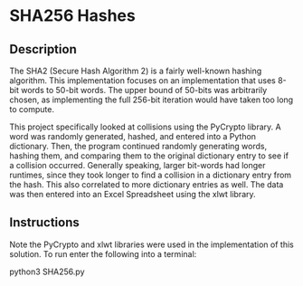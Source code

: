# SHA256 Hashes

## Description
The SHA2 (Secure Hash Algorithm 2) is a fairly well-known hashing algorithm. This implementation focuses on an implementation that uses 8-bit words to 50-bit words. The upper bound of 50-bits was arbitrarily chosen, as implementing the full 256-bit iteration would have taken too long to compute.

This project specifically looked at collisions using the PyCrypto library. A word was randomly generated, hashed, and entered into a Python dictionary. Then, the program continued randomly generating words, hashing them, and comparing them to the original dictionary entry to see if a collision occurred. Generally speaking, larger bit-words had longer runtimes, since they took longer to find a collision in a dictionary entry from the hash. This also correlated to more dictionary entries as well. The data was then entered into an Excel Spreadsheet using the xlwt library.


## Instructions
Note the PyCrypto and xlwt libraries were used in the implementation of this solution. To run enter the following into a terminal:

python3 SHA256.py
